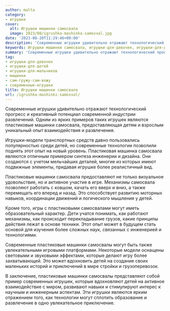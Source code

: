 ```yaml
---
author: malta
category:
- игрушки
cover:
  alt: Игрушки машинки самосвала
  image: 2023/08/igrushka-mashinka-samosval.jpg
date: '2023-08-20T11:29:46+00:00'
description: 'Современные игрушки удивительно отражают технологический прогресс и креативный потенциал современной индустрии развлечений. Одним из ярких примеров таких...'
keywords: Игрушки машинки самосвала, игрушки-для-девочек, игрушки-для-детей, игрушки-для-мальчиков, машинки, сам-гружу-сам-вожу, современные-игрушки, пластиковые, самосвала, детей, современные, игрушки, являются, опыт, могут, игрушек, модели, технологии, активное, механизмы, также
summary: 'Современные игрушки удивительно отражают технологический прогресс и креативный потенциал современной индустрии развлечений. Одним из ярких примеров таких...'
tag:
- игрушки-для-девочек
- игрушки-для-детей
- игрушки-для-мальчиков
- машинки
- сам-гружу-сам-вожу
- современные-игрушки
title: Игрушки машинки самосвала
url: /igrushka-mashinki-samosval/
---
```


Современные игрушки удивительно отражают технологический прогресс и креативный потенциал современной индустрии развлечений. Одним из ярких примеров таких игрушек являются пластиковые машинки самосвала, предоставляющая детям и взрослым уникальный опыт взаимодействия и развлечения.

Игрушки-модели транспортных средств давно пользовались популярностью среди детей, но современные технологии позволили поднять этот опыт на новый уровень. Пластиковая машинка самосвала являются отличным примером синтеза инженерии и дизайна. Они создаются с учетом мельчайших деталей, многие из которых имеют подвижные элементы, придавая игрушке более реалистичный вид.

Пластиковые машинки самосвала предоставляют не только визуальное удовольствие, но и активное участие в игре. Механизмы самосвала позволяют работать с ковшом, качать его вверх и вниз, а также перемещать его вперед и назад. Это способствует развитию моторных навыков, координации движений и логического мышления у детей.

Кроме того, игры с пластиковыми самосвалами могут иметь образовательный характер. Дети учатся понимать, как работают механизмы, как происходит перекладывание грузов, какие принципы действия лежат в основе техники. Этот опыт может в будущем стать основой для изучения более сложных наук, связанных с инженерией и технологиями.

Современные пластиковые машинки самосвалы могут быть также увлекательными игровыми платформами. Некоторые модели оснащены световыми и звуковыми эффектами, которые делают игру более захватывающей. Это может вдохновить детей на создание своих маленьких историй и приключений в мире стройки и грузоперевозок.

В заключение, пластиковые машинки самосвалы представляют собой пример современных игрушек, которые вдохновляют детей на активное взаимодействие с миром, развивают навыки и стимулируют интерес к научным и инженерным аспектам. Эти игрушки являются ярким отражением того, как технологии могут сплотить образование и развлечение в одно увлекательное приключение.